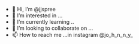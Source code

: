 - 👋 Hi, I’m @jjspree
- 👀 I’m interested in ...
- 🌱 I’m currently learning ..
- 💞️ I’m looking to collaborate on ...
- 📫 How to reach me ...in instagram @jo_h_n_n_y_

